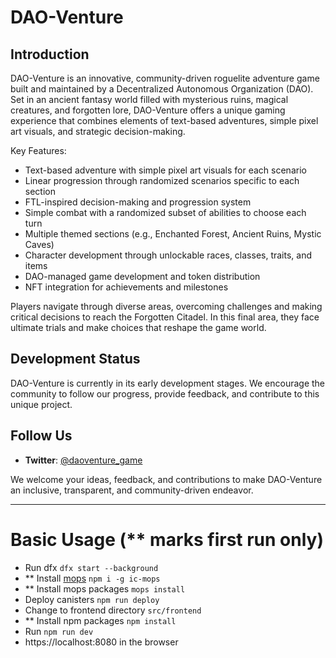 # DAO-Venture

## Introduction

DAO-Venture is an innovative, community-driven roguelite adventure game built and maintained by a Decentralized Autonomous Organization (DAO). Set in an ancient fantasy world filled with mysterious ruins, magical creatures, and forgotten lore, DAO-Venture offers a unique gaming experience that combines elements of text-based adventures, simple pixel art visuals, and strategic decision-making.

Key Features:

- Text-based adventure with simple pixel art visuals for each scenario
- Linear progression through randomized scenarios specific to each section
- FTL-inspired decision-making and progression system
- Simple combat with a randomized subset of abilities to choose each turn
- Multiple themed sections (e.g., Enchanted Forest, Ancient Ruins, Mystic Caves)
- Character development through unlockable races, classes, traits, and items
- DAO-managed game development and token distribution
- NFT integration for achievements and milestones

Players navigate through diverse areas, overcoming challenges and making critical decisions to reach the Forgotten Citadel. In this final area, they face ultimate trials and make choices that reshape the game world.

## Development Status

DAO-Venture is currently in its early development stages. We encourage the community to follow our progress, provide feedback, and contribute to this unique project.

## Follow Us

- **Twitter**: [@daoventure_game](https://twitter.com/daoventure_game)

We welcome your ideas, feedback, and contributions to make DAO-Venture an inclusive, transparent, and community-driven endeavor.

---

# Basic Usage (\*\* marks first run only)

- Run dfx `dfx start --background`
- \*\* Install [mops](https://mops.one) `npm i -g ic-mops`
- \*\* Install mops packages `mops install`
- Deploy canisters `npm run deploy`
- Change to frontend directory `src/frontend`
- \*\* Install npm packages `npm install`
- Run `npm run dev`
- https://localhost:8080 in the browser
